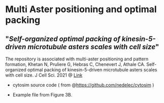 # Multi Aster positioning and optimal packing
## "_Self-organized optimal packing of kinesin-5-driven microtubule asters scales with cell size_"


The repository is associated with multi-aster positioning and pattern formation,
Khetan N, Pruliere G, Hebras C, Chenevert J, Athale CA. Self-organized optimal packing of kinesin-5-driven microtubule asters scales with cell size. J Cell Sci. 2021
@ [Link](https://journals.biologists.com/jcs/article/134/10/jcs257543/268377/Self-organized-optimal-packing-of-kinesin-5-driven)


* cytosim source code ( from @https://github.com/nedelec/cytosim )

* Example file from Figure 3B.
